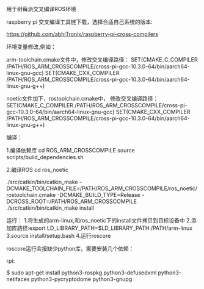 用于树莓派交叉编译ROS环境

raspberry pi 交叉编译工具链下载，选择合适自己系统的版本:

https://github.com/abhiTronix/raspberry-pi-cross-compilers


环境变量修改,例如：

   arm-toolchain.cmake文件中，修改交叉编译路径：
   SET(CMAKE_C_COMPILER /PATH/ROS_ARM_CROSSCOMPILE/cross-pi-gcc-10.3.0-64/bin/aarch64-linux-gnu-gcc)
   SET(CMAKE_CXX_COMPILER /PATH/ROS_ARM_CROSSCOMPILE/cross-pi-gcc-10.3.0-64/bin/aarch64-linux-gnu-g++)

   noetic文件加下，rostoolchain.cmake中， 修改交叉编译路径：
   SET(CMAKE_C_COMPILER /PATH/ROS_ARM_CROSSCOMPILE/cross-pi-gcc-10.3.0-64/bin/aarch64-linux-gnu-gcc)
   SET(CMAKE_CXX_COMPILER /PATH/ROS_ARM_CROSSCOMPILE/cross-pi-gcc-10.3.0-64/bin/aarch64-linux-gnu-g++)

编译：
   
  1.编译依赖库 
  cd  ROS_ARM_CROSSCOMPILE
  source scripts/build_dependencies.sh 

  2.编译ROS
  cd ros_noetic
   
  ./src/catkin/bin/catkin_make    -DCMAKE_TOOLCHAIN_FILE=/PATH/ROS_ARM_CROSSCOMPILE/ros_noetic/rostoolchain.cmake  -DCMAKE_BUILD_TYPE=Release -DCROSS_ROOT=/PATH/ROS_ARM_CROSSCOMPILE
  ./src/catkin/bin/catkin_make install
  

运行：
  1.将生成的arm-linux,和ros_noetic下的install文件拷贝到目标设备中
  2.添加库路径:export LD_LIBRARY_PATH=$LD_LIBRARY_PATH:/PATH/arm-linux
  3.source install/setup.bash
  4.运行roscore
  
roscore运行会报缺少python库，需要安装几个依赖：    

rpi:

$ sudo apt-get install python3-rospkg python3-defusedxml python3-netifaces  python3-pycryptodome python3-gnupg

